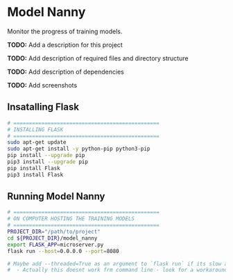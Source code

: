 # Model Nanny

Monitor the progress of training models.

**TODO:** Add a description for this project

**TODO:** Add description of required files and directory structure

**TODO:** Add description of dependencies

**TODO:** Add screenshots

## Insatalling Flask
```sh
# ===============================================
# INSTALLING FLASK
# ===============================================
sudo apt-get update
sudo apt-get install -y python-pip python3-pip
pip install --upgrade pip
pip3 install --upgrade pip
pip install Flask
pip3 install Flask
```

## Running Model Nanny

```sh
# ===============================================
# ON COMPUTER HOSTING THE TRAINING MODELS
# ===============================================
PROJECT_DIR="/path/to/project"
cd ${PROJECT_DIR}/model_nanny
export FLASK_APP=microserver.py
flask run --host=0.0.0.0 --port=8080

# Maybe add --threaded=True as an argument to `flask run` if its slow and unresponsive
#  - Actually this doesnt work frm command line - look for a workaround.
```
